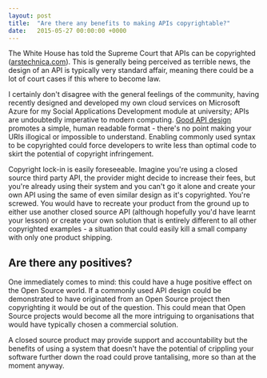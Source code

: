 ```yaml
---
layout: post
title:  "Are there any benefits to making APIs copyrightable?"
date:   2015-05-27 00:00:00 +0000
---
```

The White House has told the Supreme Court that APIs can be copyrighted ([arstechnica.com](http://arstechnica.com/tech-policy/2015/05/white-house-sides-with-oracle-tells-supreme-court-apis-are-copyrightable/)). This is generally being perceived as terrible news, the design of an API is typically very standard affair, meaning there could be a lot of court cases if this where to become law.

I certainly don't disagree with the general feelings of the community, having recently designed and developed my own cloud services on Microsoft Azure for my Social Applications Development module at university; APIs are undoubtedly imperative to modern computing. [Good API design](http://lcsd05.cs.tamu.edu/slides/keynote.pdf) promotes a simple, human readable format - there's no point making your URIs illogical or impossible to understand. Enabling commonly used syntax to be copyrighted could force developers to write less than optimal code to skirt the potential of copyright infringement.

Copyright lock-in is easily foreseeable. Imagine you're using a closed source third party API, the provider might decide to increase their fees, but you're already using their system and you can't go it alone and create your own API using the same of even similar design as it's copyrighted. You're screwed. You would have to recreate your product from the ground up to either use another closed source API (although hopefully you'd have learnt your lesson) or create your own solution that is entirely different to all other copyrighted examples - a situation that could easily kill a small company with only one product shipping.

## Are there any positives?

One immediately comes to mind: this could have a huge positive effect on the Open Source world. If a commonly used API design could be demonstrated to have originated from an Open Source project then copyrighting it would be out of the question. This could mean that Open Source projects would become all the more intriguing to organisations that would have typically chosen a commercial solution.

A closed source product may provide support and accountability but the benefits of using a system that doesn't have the potential of crippling your software further down the road could prove tantalising, more so than at the moment anyway.